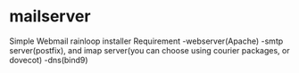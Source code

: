 # mailserver
Simple Webmail rainloop installer
Requirement
-webserver(Apache)
-smtp server(postfix), and imap server(you can choose using courier packages, or dovecot)
-dns(bind9)
